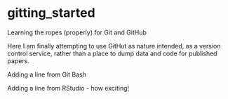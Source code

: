 # gitting_started
Learning the ropes (properly) for Git and GitHub

Here I am finally attempting to use GitHut as nature intended, as a version control service, rather than a place to dump data and code for published papers. 

Adding a line from Git Bash

Adding a line from RStudio - how exciting!
